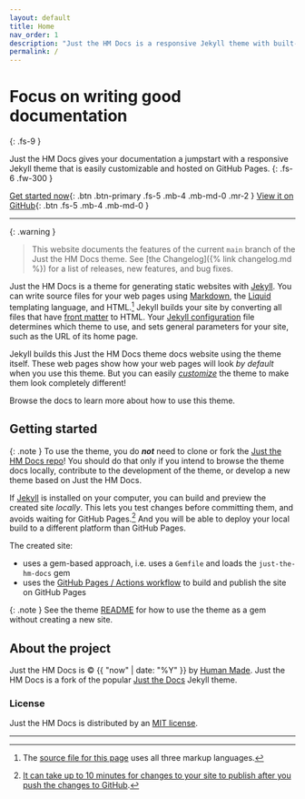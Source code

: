 ```yaml
---
layout: default
title: Home
nav_order: 1
description: "Just the HM Docs is a responsive Jekyll theme with built-in search that is easily customizable and hosted on GitHub Pages."
permalink: /
---
```


# Focus on writing good documentation
{: .fs-9 }

Just the HM Docs gives your documentation a jumpstart with a responsive Jekyll theme that is easily customizable and hosted on GitHub Pages.
{: .fs-6 .fw-300 }

[Get started now](#getting-started){: .btn .btn-primary .fs-5 .mb-4 .mb-md-0 .mr-2 }
[View it on GitHub][Just the HM Docs repo]{: .btn .fs-5 .mb-4 .mb-md-0 }

---

{: .warning }
> This website documents the features of the current `main` branch of the Just the HM Docs theme. See [the Changelog]({% link changelog.md %}) for a list of releases, new features, and bug fixes.

Just the HM Docs is a theme for generating static websites with [Jekyll]. You can write source files for your web pages using [Markdown], the [Liquid] templating language, and HTML.[^1] Jekyll builds your site by converting all files that have [front matter] to HTML. Your [Jekyll configuration] file determines which theme to use, and sets general parameters for your site, such as the URL of its home page.

Jekyll builds this Just the HM Docs theme docs website using the theme itself. These web pages show how your web pages will look *by default* when you use this theme. But you can easily *[customize]* the theme to make them look completely different!

Browse the docs to learn more about how to use this theme.

## Getting started

{: .note }
To use the theme, you do ***not*** need to clone or fork the [Just the HM Docs repo]! You should do that only if you intend to browse the theme docs locally, contribute to the development of the theme, or develop a new theme based on Just the HM Docs.

If [Jekyll] is installed on your computer, you can build and preview the created site *locally*. This lets you test changes before committing them, and avoids waiting for GitHub Pages.[^2] And you will be able to deploy your local build to a different platform than GitHub Pages.

The created site:

- uses a gem-based approach, i.e. uses a `Gemfile` and loads the `just-the-hm-docs` gem
- uses the [GitHub Pages / Actions workflow] to build and publish the site on GitHub Pages

{: .note }
See the theme [README][Just the HM Docs README] for how to use the theme as a gem without creating a new site.

## About the project

Just the HM Docs is &copy; {{ "now" | date: "%Y" }} by [Human Made](https://humanmade.com/).
Just the HM Docs is a fork of the popular [Just the Docs](https://github.com/just-the-docs/just-the-docs) Jekyll theme.

### License

Just the HM Docs is distributed by an [MIT license](https://github.com/humanmade/just-the-hm-docs/tree/main/LICENSE.txt).

----

[^1]: The [source file for this page] uses all three markup languages.

[^2]: [It can take up to 10 minutes for changes to your site to publish after you push the changes to GitHub](https://docs.github.com/en/pages/setting-up-a-github-pages-site-with-jekyll/creating-a-github-pages-site-with-jekyll#creating-your-site).

[Jekyll]: https://jekyllrb.com
[Markdown]: https://daringfireball.net/projects/markdown/
[Liquid]: https://github.com/Shopify/liquid/wiki
[front matter]: https://jekyllrb.com/docs/front-matter/
[Jekyll configuration]: https://jekyllrb.com/docs/configuration/
[source file for this page]: https://github.com/humanmade/just-the-hm-docs/blob/main/index.md
[Just the HM Docs repo]: https://github.com/humanmade/just-the-hm-docs
[Just the HM Docs README]: https://github.com/humanmade/just-the-hm-docs/blob/main/README.md
[GitHub Pages]: https://pages.github.com/
[GitHub Pages / Actions workflow]: https://github.blog/changelog/2022-07-27-github-pages-custom-github-actions-workflows-beta/
[customize]: https://github.com/humanmade/just-the-hm-docs/docs/customization.md
